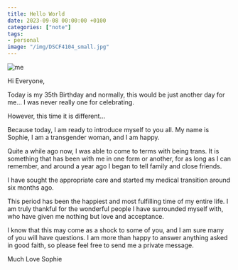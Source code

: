 ```yaml
---
title: Hello World
date: 2023-09-08 00:00:00 +0100
categories: ["note"] 
tags: 
- personal
image: "/img/DSCF4104_small.jpg"
---
```


![me](/img/DSCF4104_small.jpg)


Hi Everyone,

Today is my 35th Birthday and normally, this would be just another day for me… I was never really one for celebrating. 

However, this time it is different…

Because today, I am ready to introduce myself to you all. My name is Sophie, I am a transgender woman, and I am happy.

Quite a while ago now, I was able to come to terms with being trans. It is something that has been with me in one form or another, for as long as I can remember, and around a year ago I began to tell family and close friends.

I have sought the appropriate care and started my medical transition around six months ago.

This period has been the happiest and most fulfilling time of my entire life. I am truly thankful for the wonderful people I have surrounded myself with, who have given me nothing but love and acceptance.

I know that this may come as a shock to some of you, and I am sure many of you will have questions. I am more than happy to answer anything asked in good faith, so please feel free to send me a private message.

Much Love
Sophie
